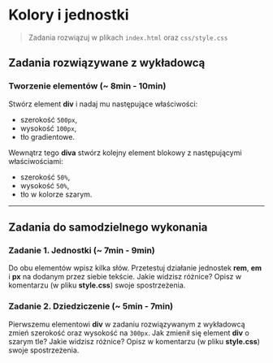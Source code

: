 # Kolory i jednostki

> Zadania rozwiązuj w plikach ```index.html``` oraz ```css/style.css```

## Zadania rozwiązywane z wykładowcą

### Tworzenie elementów (~ 8min - 10min)
Stwórz element **div** i nadaj mu następujące właściwości:
* szerokość ```500px```,
* wysokość ```100px```,
* tło gradientowe.  

Wewnątrz tego **diva** stwórz kolejny element blokowy z następującymi właściwościami:
* szerokość  ```50%```,
* wysokość   ```50%```,
* tło w kolorze szarym.

-------------------------------------------------------------------------------

## Zadania do samodzielnego wykonania

### Zadanie 1. Jednostki (~ 7min - 9min)
Do obu elementów wpisz kilka słów. Przetestuj działanie jednostek **rem**, **em** i **px** na dodanym przez siebie tekście. Jakie widzisz różnice? Opisz w komentarzu (w pliku **style.css**) swoje spostrzeżenia.


### Zadanie 2. Dziedziczenie (~ 5min - 7min)
Pierwszemu elementowi **div** w zadaniu rozwiązywanym z wykładowcą zmień szerokość oraz wysokość na ```300px```. Jak zmienił się element **div** o szarym tle? Jakie widzisz różnice? Opisz w komentarzu (w pliku **style.css**) swoje spostrzeżenia.
